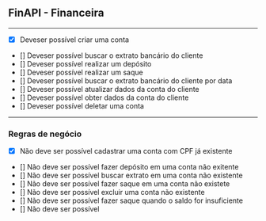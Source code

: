 ## FinAPI - Financeira

---


- [X] Deveser possível criar uma conta
- [] Deveser possível buscar o extrato bancário do cliente
- [] Deveser possível realizar um depósito
- [] Deveser possível realizar um saque
- [] Deveser possível buscar o extrato bancário do cliente por data
- [] Deveser possível atualizar dados da conta do cliente
- [] Deveser possível obter dados da conta do cliente
- [] Deveser possível deletar uma conta

---


### Regras de negócio

- [X]  Não deve ser possível cadastrar uma conta com CPF já existente
- []  Não deve ser possível fazer depósito em uma conta não exitente
- []  Não deve ser possível  buscar extrato em uma conta não existente
- []  Não deve ser possível  fazer saque em uma conta não existete 
- []  Não deve ser possível excluir uma conta não existente
- []  Não deve ser possível  fazer saque quando o saldo for insuficiente
- []  Não deve ser possível  